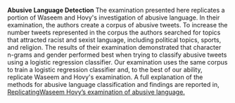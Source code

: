 **Abusive Language Detection**
The examination presented here replicates a portion of Waseem and Hovy's investigation of abusive language. In their examination, the authors create a corpus of abusive tweets. To increase the number tweets represented in the corpus the authors searched for topics that attracted racist and sexist language, including political topics, sports, and religion.  The results of their examination demonstrated that character n-grams and gender performed best when trying to classify abusive tweets using a logistic regression classifier. Our examination uses the same corpus to train a logistic regression classifier and, to the best of our ability, replicate Waseem and Hovy's examination. 
A full explanation of the methods for abusive language classification and findings are reported in, [ReplicatingWaseem Hovy’s examination of abusive language.](https://github.com/rebecca-my/abusive_language_detection/blob/main/Replicating_Waseem_Hovy_examination_of_abusive_language.pdf)

